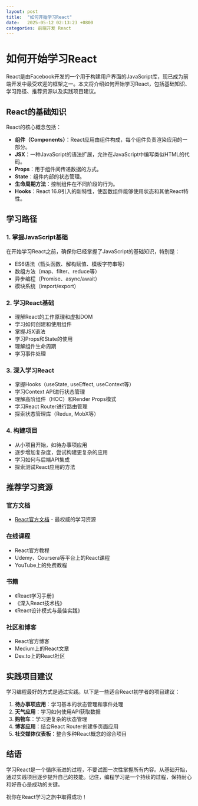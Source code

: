 ```yaml
---
layout: post
title:  "如何开始学习React"
date:   2025-05-12 02:13:23 +0800
categories: 前端开发 React
---
```


# 如何开始学习React

React是由Facebook开发的一个用于构建用户界面的JavaScript库，现已成为前端开发中最受欢迎的框架之一。本文将介绍如何开始学习React，包括基础知识、学习路径、推荐资源以及实践项目建议。

## React的基础知识

React的核心概念包括：

- **组件（Components）**：React应用由组件构成，每个组件负责渲染应用的一部分。
- **JSX**：一种JavaScript的语法扩展，允许在JavaScript中编写类似HTML的代码。
- **Props**：用于组件间传递数据的方式。
- **State**：组件内部的状态管理。
- **生命周期方法**：控制组件在不同阶段的行为。
- **Hooks**：React 16.8引入的新特性，使函数组件能够使用状态和其他React特性。

## 学习路径

### 1. 掌握JavaScript基础

在开始学习React之前，确保你已经掌握了JavaScript的基础知识，特别是：

- ES6语法（箭头函数、解构赋值、模板字符串等）
- 数组方法（map、filter、reduce等）
- 异步编程（Promise、async/await）
- 模块系统（import/export）

### 2. 学习React基础

- 理解React的工作原理和虚拟DOM
- 学习如何创建和使用组件
- 掌握JSX语法
- 学习Props和State的使用
- 理解组件生命周期
- 学习事件处理

### 3. 深入学习React

- 掌握Hooks（useState, useEffect, useContext等）
- 学习Context API进行状态管理
- 理解高阶组件（HOC）和Render Props模式
- 学习React Router进行路由管理
- 探索状态管理库（Redux, MobX等）

### 4. 构建项目

- 从小项目开始，如待办事项应用
- 逐步增加复杂度，尝试构建更复杂的应用
- 学习如何与后端API集成
- 探索测试React应用的方法

## 推荐学习资源

### 官方文档

- [React官方文档](https://reactjs.org/docs/getting-started.html) - 最权威的学习资源

### 在线课程

- React官方教程
- Udemy、Coursera等平台上的React课程
- YouTube上的免费教程

### 书籍

- 《React学习手册》
- 《深入React技术栈》
- 《React设计模式与最佳实践》

### 社区和博客

- React官方博客
- Medium上的React文章
- Dev.to上的React社区

## 实践项目建议

学习编程最好的方式是通过实践。以下是一些适合React初学者的项目建议：

1. **待办事项应用**：学习基本的状态管理和事件处理
2. **天气应用**：学习如何使用API获取数据
3. **购物车**：学习更复杂的状态管理
4. **博客应用**：结合React Router创建多页面应用
5. **社交媒体仪表板**：整合多种React概念的综合项目

## 结语

学习React是一个循序渐进的过程，不要试图一次性掌握所有内容。从基础开始，通过实践项目逐步提升自己的技能。记住，编程学习是一个持续的过程，保持耐心和好奇心是成功的关键。

祝你在React学习之旅中取得成功！

[react-official]: https://reactjs.org/
[react-docs]: https://reactjs.org/docs/getting-started.html